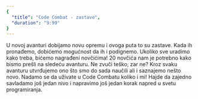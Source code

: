 ```yaml
---
{
  "title": "Code Combat - zastave",
  "duration": "9:99"
}
---
```


U novoj avanturi dobijamo novu opremu i ovoga puta to su zastave. Kada ih pronađemo, dobićemo mogućnost da ih i podignemo. Ukoliko sve uradimo kako treba, bićemo nagrađeni novčićima! 20 novčića nam je potrebno kako bismo prešli na sledeću avanturu. Ne zvuči teško, zar ne? Kroz svaku avanturu utvrđujemo ono što smo do sada naučili ali i saznajemo nešto novo. Nadamo se da uživate u Code Combatu koliko i mi! Hajde da zajedno savladamo još jedan nivo i napravimo još jedan korak napred u svetu programiranja.

